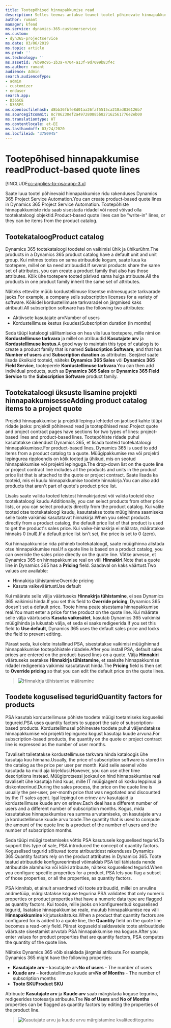 ```yaml
---
title: Tootepõhised hinnapakkumise read
description: Selles teemas antakse teavet tootel põhinevate hinnapakkumiste ridade kohta.
author: rumant
manager: kfend
ms.service: dynamics-365-customerservice
ms.custom:
- dyn365-projectservice
ms.date: 03/06/2019
ms.topic: article
ms.prod: ''
ms.technology: ''
ms.assetid: 76b90c95-1b3a-4704-a13f-9d7099b83f4c
ms.author: rumant
audience: Admin
search.audienceType:
- admin
- customizer
- enduser
search.app:
- D365CE
- D365PS
ms.openlocfilehash: d8bb36fbfe8d01aa26faf5515ca218ad836126b7
ms.sourcegitcommit: 8c786230ef2a497280885b827162561776e2eb00
ms.translationtype: HT
ms.contentlocale: et-EE
ms.lasthandoff: 03/24/2020
ms.locfileid: "3750945"
---
```

# <a name="product-based-quote-lines"></a><span data-ttu-id="33194-103">Tootepõhised hinnapakkumise read</span><span class="sxs-lookup"><span data-stu-id="33194-103">Product-based quote lines</span></span>

[!INCLUDE[cc-applies-to-psa-app-3.x](../includes/cc-applies-to-psa-app-3x.md)]


<span data-ttu-id="33194-104">Saate luua tootel põhinevaid hinnapakkumise ridu rakenduses Dynamics 365 Project Service Automation.</span><span class="sxs-lookup"><span data-stu-id="33194-104">You can create product-based quote lines in Dynamics 365 Project Service Automation.</span></span> <span data-ttu-id="33194-105">Tootepõhiste hinnapakkumiste ridu saab sisestada ridadel või need võivad olla tootekataloogi objektid.</span><span class="sxs-lookup"><span data-stu-id="33194-105">Product-based quote lines can be "write-in" lines, or they can be items from the product catalog.</span></span>

## <a name="product-catalog"></a><span data-ttu-id="33194-106">Tootekataloog</span><span class="sxs-lookup"><span data-stu-id="33194-106">Product catalog</span></span>

<span data-ttu-id="33194-107">Dynamics 365 tootekataloogi toodetel on vaikimisi ühik ja ühikurühm.</span><span class="sxs-lookup"><span data-stu-id="33194-107">The products in a Dynamics 365 product catalog have a default unit and unit group.</span></span> <span data-ttu-id="33194-108">Kui mitmes tootes on sama atribuutide kogum, saate luua ka tootepere, millel on ka need atribuudid.</span><span class="sxs-lookup"><span data-stu-id="33194-108">If several products share the same set of attributes, you can create a product family that also has those attributes.</span></span> <span data-ttu-id="33194-109">Kõik ühe tootepere tooted pärivad sama hulga atribuute.</span><span class="sxs-lookup"><span data-stu-id="33194-109">All the products in one product family inherit the same set of attributes.</span></span>

<span data-ttu-id="33194-110">Näiteks ettevõte müüb kordustellimuse litsentse mitmesuguste tarkvarade jaoks.</span><span class="sxs-lookup"><span data-stu-id="33194-110">For example, a company sells subscription licenses for a variety of software.</span></span> <span data-ttu-id="33194-111">Kõikidel kordustellimuse tarkvaradel on järgmised kaks atribuuti.</span><span class="sxs-lookup"><span data-stu-id="33194-111">All subscription software has the following two attributes:</span></span>

- <span data-ttu-id="33194-112">Aktiivsete kasutajate arv</span><span class="sxs-lookup"><span data-stu-id="33194-112">Number of users</span></span> 
- <span data-ttu-id="33194-113">Kordustellimuse kestus (kuudes)</span><span class="sxs-lookup"><span data-stu-id="33194-113">Subscription duration (in months)</span></span>

<span data-ttu-id="33194-114">Seda tüüpi kataloogi säilitamiseks on hea viis luua tootepere, mille nimi on **Kordustellimuse tarkvara** ja millel on atribuudid **Kasutajate arv** ja **Kordustellimuse kestus**.</span><span class="sxs-lookup"><span data-stu-id="33194-114">A good way to maintain this type of catalog is to create a product family that is named **Subscription Software**, and that has **Number of users** and **Subscription duration** as attributes.</span></span> <span data-ttu-id="33194-115">Seejärel saate lisada üksikuid tooteid, näiteks **Dynamics 365 Sales** või **Dynamics 365 Field Service**, tooteperele **Kordustellimuse tarkvara**.</span><span class="sxs-lookup"><span data-stu-id="33194-115">You can then add individual products, such as **Dynamics 365 Sales** or **Dynamics 365 Field Service** to the **Subscription Software** product family.</span></span>

## <a name="adding-product-catalog-items-to-a-project-quote"></a><span data-ttu-id="33194-116">Tootekataloogi üksuste lisamine projekti hinnapakkumisesse</span><span class="sxs-lookup"><span data-stu-id="33194-116">Adding product catalog items to a project quote</span></span>

<span data-ttu-id="33194-117">Projekti hinnapakkumise ja projekti lepingu lehtedel on jaotised kahte tüüpi ridade jaoks: projektil põhinevad read ja tootepõhised read.</span><span class="sxs-lookup"><span data-stu-id="33194-117">Project quote and project contract pages have sections for two types of lines: project-based lines and product-based lines.</span></span> <span data-ttu-id="33194-118">Tootepõhiste ridade puhul kasutatakse rakendust Dynamics 365, et lisada tooteid tootekataloogi hinnapakkumisse.</span><span class="sxs-lookup"><span data-stu-id="33194-118">For product-based lines, Dynamics 365 is used to add items from a product catalog to a quote.</span></span> <span data-ttu-id="33194-119">Müügipakkumise rea või projekti lepingurea ripploendis on kõik tooted ja ühikud, mis on seotud hinnapakkumise või projekti lepinguga.</span><span class="sxs-lookup"><span data-stu-id="33194-119">The drop-down list on the quote line or project contract line includes all the products and units in the product price list that is attached to the quote or project contract.</span></span> <span data-ttu-id="33194-120">Saate lisada ka tooteid, mis ei kuulu hinnapakkumise toodete hinnakirja.</span><span class="sxs-lookup"><span data-stu-id="33194-120">You can also add products that aren't part of quote's product price list.</span></span>

<span data-ttu-id="33194-121">Lisaks saate valida tooted teistest hinnakirjadest või valida tooteid otse tootekataloogi kaudu.</span><span class="sxs-lookup"><span data-stu-id="33194-121">Additionally, you can select products from other price lists, or you can select products directly from the product catalog.</span></span> <span data-ttu-id="33194-122">Kui valite tooted otse tootekataloogi kaudu, kasutatakse toote müügihinna saamiseks selle toote vaikimisi kasutatavat hinnakirja.</span><span class="sxs-lookup"><span data-stu-id="33194-122">When you select products directly from a product catalog, the default price list of that product is used to get the product's sales price.</span></span> <span data-ttu-id="33194-123">Kui vaike-hinnakirja ei määrata, määratakse hinnaks 0 (null).</span><span class="sxs-lookup"><span data-stu-id="33194-123">If a default price list isn't set, the price is set to 0 (zero).</span></span>

<span data-ttu-id="33194-124">Kui hinnapakkumise rida põhineb tootekataloogil, saate müügihinna alistada otse hinnapakkumise real.</span><span class="sxs-lookup"><span data-stu-id="33194-124">If a quote line is based on a product catalog, you can override the sales price directly on the quote line.</span></span> <span data-ttu-id="33194-125">Võtke arvesse, et Dynamics 365 on hinnapakkumise real on väli **Hinnakiri**.</span><span class="sxs-lookup"><span data-stu-id="33194-125">Note that a quote line in Dynamics 365 has a **Pricing** field.</span></span> <span data-ttu-id="33194-126">Saadaval on kaks väärtust.</span><span class="sxs-lookup"><span data-stu-id="33194-126">Two values are available:</span></span>

- <span data-ttu-id="33194-127">Hinnakirja tühistamine</span><span class="sxs-lookup"><span data-stu-id="33194-127">Override pricing</span></span>  
- <span data-ttu-id="33194-128">Kasuta vaikeväärtust</span><span class="sxs-lookup"><span data-stu-id="33194-128">Use default</span></span>

<span data-ttu-id="33194-129">Kui määrate selle välja väärtuseks **Hinnakirja tühistamine**, ei sea Dynamics 365 vaikimisi hinda.</span><span class="sxs-lookup"><span data-stu-id="33194-129">If you set this field to **Override pricing**, Dynamics 365 doesn't set a default price.</span></span> <span data-ttu-id="33194-130">Toote hinna peate sisestama hinnapakkumise real.</span><span class="sxs-lookup"><span data-stu-id="33194-130">You must enter a price for the product on the quote line.</span></span> <span data-ttu-id="33194-131">Kui määrate selle välja väärtuseks **Kasuta vaikesätet**, kasutab Dynamics 365 vaikimisi müügihinda ja lukustab välja, et seda ei saaks redigeerida.</span><span class="sxs-lookup"><span data-stu-id="33194-131">If you set this field to **Use default**, Dynamics 365 uses the default sales price and locks the field to prevent editing.</span></span>

<span data-ttu-id="33194-132">Pärast seda, kui olete installinud PSA, sisestatakse vaikimisi müügihinnad hinnapakkumise tootepõhistele ridadele.</span><span class="sxs-lookup"><span data-stu-id="33194-132">After you install PSA, default sales prices are entered on the product-based lines on a quote.</span></span> <span data-ttu-id="33194-133">Välja **Hinnakiri** väärtuseks seatakse **Hinnakirja tühistamine**, et saaksite hinnapakkumise ridadel redigeerida vaikimisi kasutatavat hinda.</span><span class="sxs-lookup"><span data-stu-id="33194-133">The **Pricing** field is then set to **Override pricing** so that you can edit the default price on the quote lines.</span></span>

> ![Hinnakirja tühistamise määramine](media/basic-guide-10.png)
 
## <a name="quantity-factors-for-products"></a><span data-ttu-id="33194-135">Toodete koguselised tegurid</span><span class="sxs-lookup"><span data-stu-id="33194-135">Quantity factors for products</span></span>

<span data-ttu-id="33194-136">PSA kasutab kordustellimuse põhiste toodete müügi toetamiseks koguselisi tegureid.</span><span class="sxs-lookup"><span data-stu-id="33194-136">PSA uses quantity factors to support the sale of subscription-based products.</span></span> <span data-ttu-id="33194-137">Kordustellimusel põhinevate toodete puhul väljendatakse hinnapakkumise või projekti lepingurea kogust kasutaja kuude arvuna.</span><span class="sxs-lookup"><span data-stu-id="33194-137">For subscription-based products, the quantity on the quote or project contract line is expressed as the number of user months.</span></span>

<span data-ttu-id="33194-138">Tavaliselt talletatakse kordustellimuse tarkvara hinda kataloogis ühe kasutaja kuu hinnana.</span><span class="sxs-lookup"><span data-stu-id="33194-138">Usually, the price of subscription software is stored in the catalog as the price per user per month.</span></span> <span data-ttu-id="33194-139">Kuid selle asemel võite kasutada ka muid aja kirjeldusi.</span><span class="sxs-lookup"><span data-stu-id="33194-139">However, you can use other time descriptions instead.</span></span> <span data-ttu-id="33194-140">Müügiprotsessi jooksul on hind hinnapakkumise real tavaliselt ühe kasutaja hind kuus, mille IT müügiagent oli kokku leppinud ja diskonteerinud.</span><span class="sxs-lookup"><span data-stu-id="33194-140">During the sales process, the price on the quote line is usually the per-user, per-month price that was negotiated and discounted by the IT sales agent.</span></span> <span data-ttu-id="33194-141">Igal lepingul on erinev arv kasutajaid ja kordustellimuse kuude arv on erinev.</span><span class="sxs-lookup"><span data-stu-id="33194-141">Each deal has a different number of users and a different number of subscription months.</span></span> <span data-ttu-id="33194-142">Kogus, mida kasutatakse hinnapakkumise rea summa arvutamiseks, on kasutajate arvu ja kordustellimuse kuude arvu toode.</span><span class="sxs-lookup"><span data-stu-id="33194-142">The quantity that is used to compute the amount of the quote line is a product of the number of users and the number of subscription months.</span></span>

<span data-ttu-id="33194-143">Seda tüüpi müügi toetamiseks võttis PSA kasutusele koguselised tegurid.</span><span class="sxs-lookup"><span data-stu-id="33194-143">To support this type of sale, PSA introduced the concept of quantity factors.</span></span> <span data-ttu-id="33194-144">Koguselised tegurid sõltuvad toote atribuutidest rakenduses Dynamics 365.</span><span class="sxs-lookup"><span data-stu-id="33194-144">Quantity factors rely on the product attributes in Dynamics 365.</span></span> <span data-ttu-id="33194-145">Toote teatud atribuutide konfigureerimisel võimaldab PSA teil tähistada nende atribuutide alamhulka või kõiki atribuute, näiteks koguselised tegurid.</span><span class="sxs-lookup"><span data-stu-id="33194-145">When you configure specific properties for a product, PSA lets you flag a subset of those properties, or all the properties, as quantity factors.</span></span>

<span data-ttu-id="33194-146">PSA kinnitab, et ainult arvandmed või toote atribuudid, millel on arvuline andmetüüp, märgistatakse koguse tegurina.</span><span class="sxs-lookup"><span data-stu-id="33194-146">PSA validates that only numeric properties or product properties that have a numeric data type are flagged as quantity factors.</span></span> <span data-ttu-id="33194-147">Kui toode, mille jaoks on konfigureeritud koguselised tegurid, lisatakse hinnapakkumise reale, muutub  hinnapakkumise rea väli **Hinnapakkumine** kirjutuskaitstuks.</span><span class="sxs-lookup"><span data-stu-id="33194-147">When a product that quantity factors are configured for is added to a quote line, the **Quantity** field on the quote line becomes a read-only field.</span></span> <span data-ttu-id="33194-148">Pärast koguseid sisaldavatele toote atribuutidele väärtuste sisestamist arvutab PSA hinnapakkumise rea koguse.</span><span class="sxs-lookup"><span data-stu-id="33194-148">After you enter values for product properties that are quantity factors, PSA computes the quantity of the quote line.</span></span>

<span data-ttu-id="33194-149">Näiteks Dynamics 365 võib sisaldada järgmisi atribuute.</span><span class="sxs-lookup"><span data-stu-id="33194-149">For example, Dynamics 365 might have the following properties:</span></span> 

- <span data-ttu-id="33194-150">**Kasutajate arv** – kasutajate arv</span><span class="sxs-lookup"><span data-stu-id="33194-150">**No of users** - The number of users</span></span> 
- <span data-ttu-id="33194-151">**Kuude arv** – kordustellimuse kuude arv</span><span class="sxs-lookup"><span data-stu-id="33194-151">**No of Months** - The number of subscription months</span></span>
- <span data-ttu-id="33194-152">**Toote SKU**</span><span class="sxs-lookup"><span data-stu-id="33194-152">**Product SKU**</span></span> 

<span data-ttu-id="33194-153">Atribuute **Kasutajate arv** ja **Kuude arv** saab märgistada koguse tegurina, redigeerides tootesarja atribuute.</span><span class="sxs-lookup"><span data-stu-id="33194-153">Tne **No of Users** and **No of Months** properties can be flagged as quantity factors by editing the properties of the product line.</span></span> 

> ![Kasutajate arvu ja kuude arvu märgistamine kvaliteeditegurina](media/basic-guide-11.png)
 
